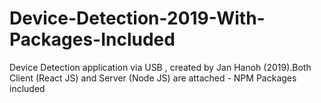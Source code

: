 # Device-Detection-2019-With-Packages-Included
Device Detection application via USB , created by Jan Hanoh (2019).Both Client (React JS) and Server (Node JS) are attached - NPM Packages included
